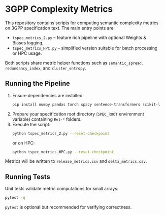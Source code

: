 # 3GPP Complexity Metrics

This repository contains scripts for computing semantic complexity metrics on 3GPP specification text. The main entry points are:

- `tspec_metrics_2.py` – feature rich pipeline with optional Weights & Biases logging.
- `tspec_metrics_HPC.py` – simplified version suitable for batch processing or HPC usage.

Both scripts share metric helper functions such as `semantic_spread`, `redundancy_index`, and `cluster_entropy`.

## Running the Pipeline

1. Ensure dependencies are installed:
   ```bash
   pip install numpy pandas torch spacy sentence-transformers scikit-learn tqdm
   ```
2. Prepare your specification root directory (`SPEC_ROOT` environment variable) containing `Rel-*` folders.
3. Execute the script:
   ```bash
   python tspec_metrics_2.py --reset-checkpoint
   ```
   or on HPC:
   ```bash
   python tspec_metrics_HPC.py --reset-checkpoint
   ```

Metrics will be written to `release_metrics.csv` and `delta_metrics.csv`.

## Running Tests

Unit tests validate metric computations for small arrays:

```bash
pytest -q
```

`pytest` is optional but recommended for verifying correctness.
